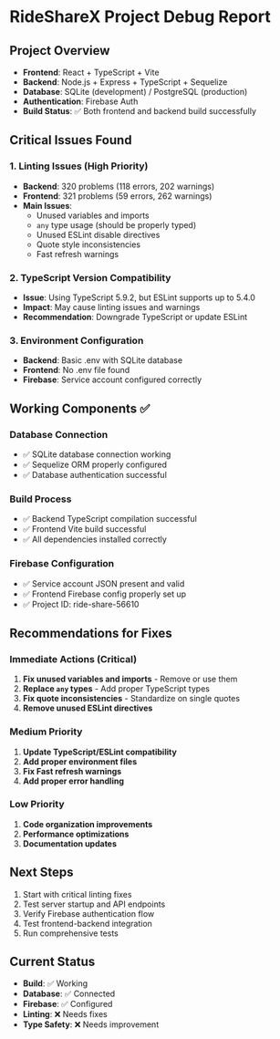 # RideShareX Project Debug Report

## Project Overview
- **Frontend**: React + TypeScript + Vite
- **Backend**: Node.js + Express + TypeScript + Sequelize
- **Database**: SQLite (development) / PostgreSQL (production)
- **Authentication**: Firebase Auth
- **Build Status**: ✅ Both frontend and backend build successfully

## Critical Issues Found

### 1. Linting Issues (High Priority)
- **Backend**: 320 problems (118 errors, 202 warnings)
- **Frontend**: 321 problems (59 errors, 262 warnings)
- **Main Issues**:
  - Unused variables and imports
  - `any` type usage (should be properly typed)
  - Unused ESLint disable directives
  - Quote style inconsistencies
  - Fast refresh warnings

### 2. TypeScript Version Compatibility
- **Issue**: Using TypeScript 5.9.2, but ESLint supports up to 5.4.0
- **Impact**: May cause linting issues and warnings
- **Recommendation**: Downgrade TypeScript or update ESLint

### 3. Environment Configuration
- **Backend**: Basic .env with SQLite database
- **Frontend**: No .env file found
- **Firebase**: Service account configured correctly

## Working Components ✅

### Database Connection
- ✅ SQLite database connection working
- ✅ Sequelize ORM properly configured
- ✅ Database authentication successful

### Build Process
- ✅ Backend TypeScript compilation successful
- ✅ Frontend Vite build successful
- ✅ All dependencies installed correctly

### Firebase Configuration
- ✅ Service account JSON present and valid
- ✅ Frontend Firebase config properly set up
- ✅ Project ID: ride-share-56610

## Recommendations for Fixes

### Immediate Actions (Critical)
1. **Fix unused variables and imports** - Remove or use them
2. **Replace `any` types** - Add proper TypeScript types
3. **Fix quote inconsistencies** - Standardize on single quotes
4. **Remove unused ESLint directives**

### Medium Priority
1. **Update TypeScript/ESLint compatibility**
2. **Add proper environment files**
3. **Fix Fast refresh warnings**
4. **Add proper error handling**

### Low Priority
1. **Code organization improvements**
2. **Performance optimizations**
3. **Documentation updates**

## Next Steps
1. Start with critical linting fixes
2. Test server startup and API endpoints
3. Verify Firebase authentication flow
4. Test frontend-backend integration
5. Run comprehensive tests

## Current Status
- **Build**: ✅ Working
- **Database**: ✅ Connected
- **Firebase**: ✅ Configured
- **Linting**: ❌ Needs fixes
- **Type Safety**: ❌ Needs improvement

